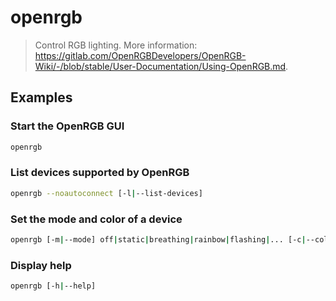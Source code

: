 # openrgb

> Control RGB lighting. More information: <https://gitlab.com/OpenRGBDevelopers/OpenRGB-Wiki/-/blob/stable/User-Documentation/Using-OpenRGB.md>.

## Examples

### Start the OpenRGB GUI

```bash
openrgb
```

### List devices supported by OpenRGB

```bash
openrgb --noautoconnect [-l|--list-devices]
```

### Set the mode and color of a device

```bash
openrgb [-m|--mode] off|static|breathing|rainbow|flashing|... [-c|--color] random|red|00AAFF|...
```

### Display help

```bash
openrgb [-h|--help]
```
